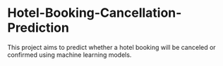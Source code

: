 # Hotel-Booking-Cancellation-Prediction
This project aims to predict whether a hotel booking will be canceled or confirmed using machine learning models.
